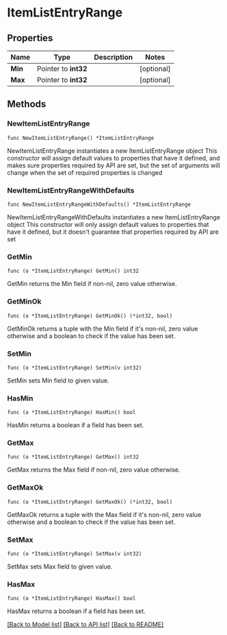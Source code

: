 # ItemListEntryRange

## Properties

Name | Type | Description | Notes
------------ | ------------- | ------------- | -------------
**Min** | Pointer to **int32** |  | [optional] 
**Max** | Pointer to **int32** |  | [optional] 

## Methods

### NewItemListEntryRange

`func NewItemListEntryRange() *ItemListEntryRange`

NewItemListEntryRange instantiates a new ItemListEntryRange object
This constructor will assign default values to properties that have it defined,
and makes sure properties required by API are set, but the set of arguments
will change when the set of required properties is changed

### NewItemListEntryRangeWithDefaults

`func NewItemListEntryRangeWithDefaults() *ItemListEntryRange`

NewItemListEntryRangeWithDefaults instantiates a new ItemListEntryRange object
This constructor will only assign default values to properties that have it defined,
but it doesn't guarantee that properties required by API are set

### GetMin

`func (o *ItemListEntryRange) GetMin() int32`

GetMin returns the Min field if non-nil, zero value otherwise.

### GetMinOk

`func (o *ItemListEntryRange) GetMinOk() (*int32, bool)`

GetMinOk returns a tuple with the Min field if it's non-nil, zero value otherwise
and a boolean to check if the value has been set.

### SetMin

`func (o *ItemListEntryRange) SetMin(v int32)`

SetMin sets Min field to given value.

### HasMin

`func (o *ItemListEntryRange) HasMin() bool`

HasMin returns a boolean if a field has been set.

### GetMax

`func (o *ItemListEntryRange) GetMax() int32`

GetMax returns the Max field if non-nil, zero value otherwise.

### GetMaxOk

`func (o *ItemListEntryRange) GetMaxOk() (*int32, bool)`

GetMaxOk returns a tuple with the Max field if it's non-nil, zero value otherwise
and a boolean to check if the value has been set.

### SetMax

`func (o *ItemListEntryRange) SetMax(v int32)`

SetMax sets Max field to given value.

### HasMax

`func (o *ItemListEntryRange) HasMax() bool`

HasMax returns a boolean if a field has been set.


[[Back to Model list]](../README.md#documentation-for-models) [[Back to API list]](../README.md#documentation-for-api-endpoints) [[Back to README]](../README.md)


